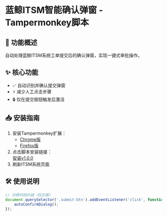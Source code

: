 # 蓝鲸ITSM智能确认弹窗 - Tampermonkey脚本

## 🚀 功能概述
自动处理蓝鲸ITSM系统工单提交后的确认弹窗，实现一键式审批操作。

## ✨ 核心功能
- ✅ 自动识别并确认提交弹窗
- ⚡ 减少人工点击步骤
- 🔒 仅在提交按钮触发后激活

## 📥 安装指南
1. 安装Tampermonkey扩展：
   - [Chrome版](https://chrome.google.com)
   - [Firefox版](https://addons.mozilla.org)
2. 点击脚本安装链接：  
   [安装v1.0.0](https://github.com/chalot-cmd/userjs/raw/refs/heads/main/itsm_confirm.user.js) 
3. 刷新ITSM系统页面

## 🛠 使用说明
```javascript
// 示例代码片段（仅示意）
document.querySelector('.submit-btn').addEventListener('click', function(){
    autoConfirmDialog();
});

